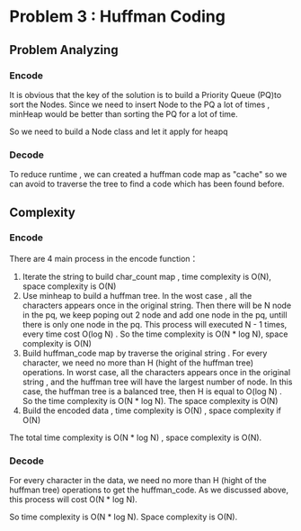 # Problem 3 : Huffman Coding

## Problem Analyzing

### Encode

It is obvious that the key of the solution is to build a Priority Queue (PQ)to sort the Nodes. Since we need to insert Node to the PQ a lot of times , minHeap would be better than sorting the PQ for a lot of time.

So we  need to build a Node class and let it apply for heapq

### Decode

To reduce runtime , we can created a huffman code map as "cache" so we can avoid to traverse the tree to find a code which has been found before.

## Complexity

### Encode

There are 4 main process in the encode function：

1. Iterate the string to build char_count map , time complexity is O(N), space complexity is O(N)
2. Use minheap to build a huffman tree. In the wost case , all the characters appears once in the original string. Then there will be N node in the pq,  we keep poping out 2 node and add one node in the pq, untill there is only one node in the pq. This process will executed N - 1 times, every time cost O(log N) . So the time complexity is O(N * log N), space complexity is O(N)
3. Build huffman_code map by traverse the original string . For every character, we need no more than H (hight of the huffman tree) operations. In worst case, all the characters appears once in the original string ,  and the huffman tree will have the largest number of node. In this case, the huffman tree is a balanced tree, then H is equal to O(log N) . So the time complexity is O(N * log N). The space complexity is O(N)
4. Build the encoded data , time complexity is O(N) , space complexity if O(N)

The total time complexity is O(N * log N) , space complexity is O(N).

### Decode

For every character in the data, we need no more than H (hight of the huffman tree) operations to get the huffman_code. As we discussed above, this process will cost O(N * log N).

So time complexity is O(N * log N). Space complexity is O(N).
